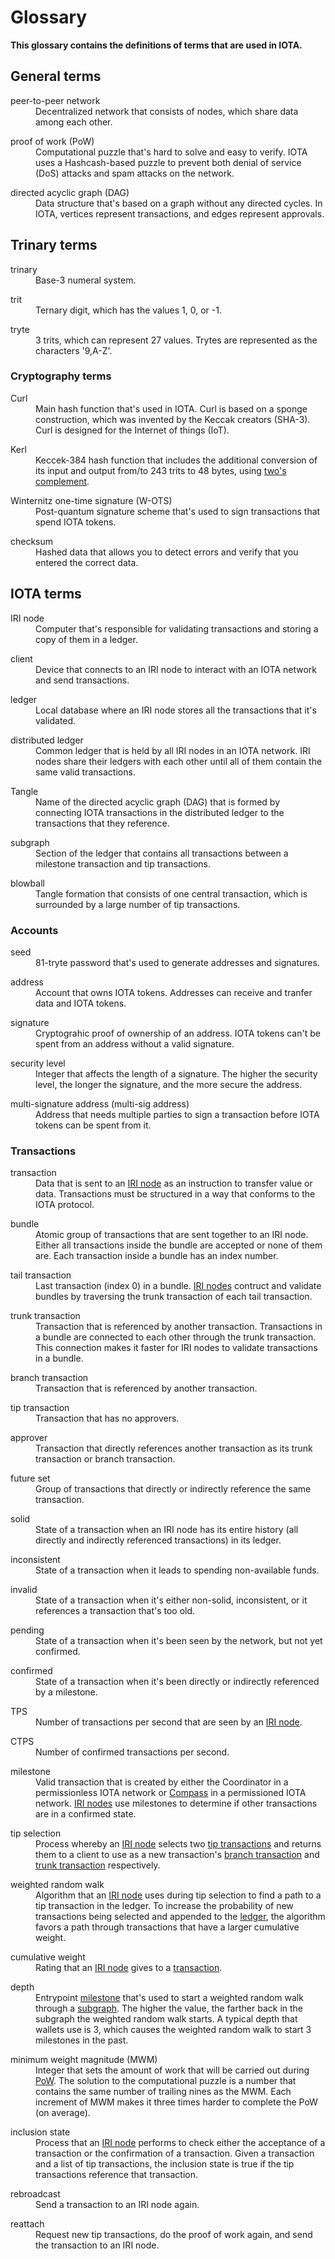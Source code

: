 # Glossary

**This glossary contains the definitions of terms that are used in IOTA.**

## General terms

<dl><dt>peer-to-peer network</dt><dd>Decentralized network that consists of nodes, which share data among each other.</dd>
</dl>
<dl><dt>proof of work (PoW)</dt><dd>Computational puzzle that's hard to solve and easy to verify. IOTA uses a Hashcash-based puzzle to prevent both denial of service (DoS) attacks and spam attacks on the network.</dd>
</dl>
<dl><dt>directed acyclic graph (DAG)</dt><dd>Data structure that's based on a graph without any directed cycles. In IOTA, vertices represent transactions, and edges represent approvals. </dd></dl>

## Trinary terms

<dl><dt>trinary</dt><dd>Base-3 numeral system.</dd></dl>
<dl><dt>trit</dt><dd>Ternary digit, which has the values 1, 0, or -1.</dd></dl>
<dl><dt>tryte</dt><dd>3 trits, which can represent 27 values. Trytes are represented as the characters '9,A-Z'.
</dd></dl>

### Cryptography terms

<dl><dt>Curl</dt><dd>Main hash function that's used in IOTA. Curl is based on a sponge construction, which was invented by the Keccak creators (SHA-3). Curl is designed for the Internet of things (IoT).
</dd></dl>

<dl><dt>Kerl</dt><dd>Keccek-384 hash function that includes the additional conversion of its input and output from/to 243 trits to 48 bytes, using <a href="https://en.wikipedia.org/wiki/Two%27s_complement">two's complement</a>.
</dd></dl>

<dl><dt>Winternitz one-time signature (W-OTS)</dt><dd>Post-quantum signature scheme that's used to sign transactions that spend IOTA tokens.
</dd></dl>

<dl><dt>checksum</dt><dd>Hashed data that allows you to detect errors and verify that you entered the correct data.</dd></dl>

## IOTA terms

<dl><dt>IRI node</dt><dd>Computer that's responsible for validating transactions and storing a copy of them in a ledger.</dd></dl>

<dl><dt>client</dt><dd>Device that connects to an IRI node to interact with an IOTA network and send transactions.</dd></dl>

<a name="ledger"></a><dl><dt>ledger</dt><dd>Local database where an IRI node stores all the transactions that it's validated.</dd></dl>

<dl><dt>distributed ledger</dt><dd>Common ledger that is held by all IRI nodes in an IOTA network. IRI nodes share their ledgers with each other until all of them contain the same valid transactions.</dl>

<dl><dt>Tangle</dt><dd>Name of the directed acyclic graph (DAG) that is formed by connecting IOTA transactions in the distributed ledger to the transactions that they reference.</dd></dl>

<a name="subgraph"></a><dl><dt>subgraph</dt><dd>Section of the ledger that contains all transactions between a milestone transaction and tip transactions.</dd></dl>

<dl><dt>blowball</dt><dd>Tangle formation that consists of one central transaction, which is surrounded by a large number of tip transactions.</dd></dl>

### Accounts

<dl><dt>seed</dt><dd>81-tryte password that's used to generate addresses and signatures.</dd></dl>

<dl><dt>address</dt><dd>Account that owns IOTA tokens. Addresses can receive and tranfer data and IOTA tokens.</dd></dl>

<dl><dt>signature</dt><dd>Cryptograhic proof of ownership of an address. IOTA tokens can't be spent from an address without a valid signature.</dd></dl>

<dl><dt>security level</dt><dd>Integer that affects the length of a signature. The higher the security level, the longer the signature, and the more secure the address.</dd></dl>

<dl><dt>multi-signature address (multi-sig address)</dt><dd>Address that needs multiple parties to sign a transaction before IOTA tokens can be spent from it.</dd></dl>

### Transactions

<dl><dt>transaction</dt><dd>Data that is sent to an <a href="#iota-terms">IRI node</a> as an instruction to transfer value or data. Transactions must be structured in a way that conforms to the IOTA protocol.</dd></dl>

<dl><dt>bundle</dt><dd>Atomic group of transactions that are sent together to an IRI node. Either all transactions inside the bundle are accepted or none of them are. Each transaction inside a bundle has an index number.</dd></dl>

<dl><dt>tail transaction</dt><dd>Last transaction (index 0) in a bundle. <a href="#iota-terms">IRI nodes</a> contruct and validate bundles by traversing the trunk transaction of each tail transaction.</dd></dl>

<a name="trunk"></a><dl><dt>trunk transaction</dt><dd>Transaction that is referenced by another transaction. Transactions in a bundle are connected to each other through the trunk transaction. This connection makes it faster for IRI nodes to validate transactions in a bundle.</dd></dl> 

<a name="branch"></a><dl><dt>branch transaction</dt><dd>Transaction that is referenced by another transaction.</dd></dl>

<a name="tip-transaction"></a><dl><dt>tip transaction</dt><dd>Transaction that has no approvers.</dd></dl>

<dl><dt>approver</dt><dd>Transaction that directly references another transaction as its trunk transaction or branch transaction.</dd></dl>

<dl><dt>future set</dt><dd>Group of transactions that directly or indirectly reference the same transaction.</dd></dl>

<dl><dt>solid</dt><dd>State of a transaction when an IRI node has its entire history (all directly and indirectly referenced transactions) in its ledger.</dd></dl>

<dl><dt>inconsistent</dt><dd>State of a transaction when it leads to spending non-available funds.</dd></dl>

<dl><dt>invalid</dt><dd>State of a transaction when it's either non-solid, inconsistent, or it references a transaction that's too old.</dd></dl>

<dl><dt>pending</dt><dd>State of a transaction when it's been seen by the network, but not yet confirmed.</dd></dl>

<dl><dt>confirmed</dt><dd>State of a transaction when it's been directly or indirectly referenced by a milestone.</dd></dl>

<dl><dt>TPS</dt><dd>Number of transactions per second that are seen by an <a href="#iota-terms">IRI node</a>.</dd></dl>

<dl><dt>CTPS</dt><dd>Number of confirmed transactions per second.</dd></dl>

<a name="milestone"></a><dl><dt>milestone</dt><dd>Valid transaction that is created by either the Coordinator in a permissionless IOTA network or <a href="root://compass/0.1/introduction/overview.md">Compass</a> in a permissioned IOTA network. <a href="#iota-terms">IRI nodes</a> use milestones to determine if other transactions are in a confirmed state.</dd></dl>

<dl><dt>tip selection</dt><dd>Process whereby an <a href="#iota-terms">IRI node</a> selects two <a href="#tip-transaction">tip transactions</a> and returns them to a client to use as a new transaction's <a href="#branch">branch transaction</a> and <a href="#trunk">trunk transaction</a> respectively.</dd></dl>

<dl><dt>weighted random walk</dt><dd>Algorithm that an <a href="#iota-terms">IRI node</a> uses during tip selection to find a path to a tip transaction in the ledger. To increase the probability of new transactions being selected and appended to the <a href="#ledger">ledger</a>, the algorithm favors a path through transactions that have a larger cumulative weight.</dd></dl>

<dl><dt>cumulative weight</dt><dd>Rating that an <a href="#iota-terms">IRI node</a> gives to a <a href="#transactions">transaction</a>.</dd></dl>

<dl><dt>depth</dt><dd>Entrypoint <a href="#milestone">milestone</a> that's used to start a weighted random walk through a <a href="#subgraph">subgraph</a>. The higher the value, the farther back in the subgraph the weighted random walk starts. A typical depth that wallets use is 3, which causes the weighted random walk to start 3 milestones in the past.</dd></dl>
 
<dl><dt>minimum weight magnitude (MWM)</dt><dd>Integer that sets the amount of work that will be carried out during <a href="#general-terms">PoW</a>. The solution to the computational puzzle is a number that contains the same number of trailing nines as the MWM. Each increment of MWM makes it three times harder to complete the PoW (on average).</dd></dl>

<dl><dt>inclusion state</dt><dd>Process that an <a href="#iota-terms">IRI node</a> performs to check either the acceptance of a transaction or the confirmation of a transaction. Given a transaction and a list of tip transactions, the inclusion state is true if the tip transactions reference that transaction.</dd></dl>

<dl><dt>rebroadcast</dt><dd>Send a transaction to an IRI node again.</dd></dl>

<dl><dt>reattach</dt><dd>Request new tip transactions, do the proof of work again, and send the transaction to an IRI node.</dd></dl>